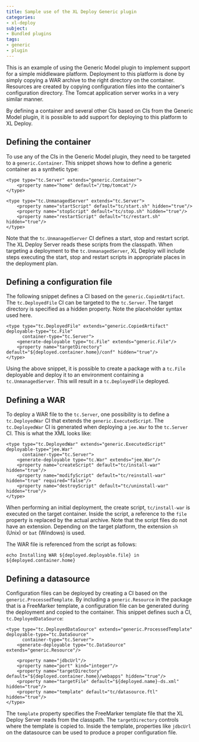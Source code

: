 ```yaml
---
title: Sample use of the XL Deploy Generic plugin
categories:
- xl-deploy
subject:
- Bundled plugins
tags:
- generic
- plugin
---
```


This is an example of using the Generic Model plugin to implement support for a simple middleware platform. Deployment to this platform is done by simply copying a WAR archive to the right directory on the container. Resources are created by copying configuration files into the container's configuration directory. The Tomcat application server works in a very similar manner.

By defining a container and several other CIs based on CIs from the Generic Model plugin, it is possible to add support for deploying to this platform to XL Deploy.

## Defining the container

To use any of the CIs in the Generic Model plugin, they need to be targeted to a `generic.Container`. This snippet shows how to define a generic container as a synthetic type:

	<type type="tc.Server" extends="generic.Container">
	    <property name="home" default="/tmp/tomcat"/>
	</type>

	<type type="tc.UnmanagedServer" extends="tc.Server">
	    <property name="startScript" default="tc/start.sh" hidden="true"/>
	    <property name="stopScript" default="tc/stop.sh" hidden="true"/>
	    <property name="restartScript" default="tc/restart.sh" hidden="true"/>
	</type>

Note that the `tc.UnmanagedServer` CI defines a start, stop and restart script. The XL Deploy Server reads these scripts from the classpath. When targeting a deployment to the `tc.UnmanagedServer`, XL Deploy will include steps executing the start, stop and restart scripts in appropriate places in the deployment plan.

## Defining a configuration file

The following snippet defines a CI based on the `generic.CopiedArtifact`. The `tc.DeployedFile` CI can be targeted to the `tc.Server`. The target directory is specified as a hidden property. Note the placeholder syntax used here.

	<type type="tc.DeployedFile" extends="generic.CopiedArtifact" deployable-type="tc.File"
	      container-type="tc.Server">
	    <generate-deployable type="tc.File" extends="generic.File"/>
	    <property name="targetDirectory" default="${deployed.container.home}/conf" hidden="true"/>
	</type>

Using the above snippet, it is possible to create a package with a `tc.File` deployable and deploy it to an environment containing a `tc.UnmanagedServer`. This will result in a `tc.DeployedFile` deployed.

## Defining a WAR

To deploy a WAR file to the `tc.Server`, one possibility is to define a `tc.DeployedWar` CI that extends the `generic.ExecutedScript`. The `tc.DeployedWar` CI is generated when deploying a `jee.War` to the `tc.Server` CI. This is what the XML looks like:

	<type type="tc.DeployedWar" extends="generic.ExecutedScript" deployable-type="jee.War"
	      container-type="tc.Server">
	    <generate-deployable type="tc.War" extends="jee.War"/>
	    <property name="createScript" default="tc/install-war" hidden="true"/>
	    <property name="modifyScript" default="tc/reinstall-war" hidden="true" required="false"/>
	    <property name="destroyScript" default="tc/uninstall-war" hidden="true"/>
	</type>

When performing an initial deployment, the create script, `tc/install-war` is executed on the target container. Inside the script, a reference to the `file` property is replaced by the actual archive. Note that the script files do not have an extension. Depending on the target platform, the extension `sh` (Unix) or `bat` (Windows) is used.

The WAR file is referenced from the script as follows:

    echo Installing WAR ${deployed.deployable.file} in ${deployed.container.home}

## Defining a datasource

Configuration files can be deployed by creating a CI based on the `generic.ProcessedTemplate`. By including a `generic.Resource` in the package that is a FreeMarker template, a configuration file can be generated during the deployment and copied to the container. This snippet defines such a CI, `tc.DeployedDataSource`:

	<type type="tc.DeployedDataSource" extends="generic.ProcessedTemplate" deployable-type="tc.DataSource"
	      container-type="tc.Server">
	    <generate-deployable type="tc.DataSource" extends="generic.Resource"/>

	    <property name="jdbcUrl"/>
	    <property name="port" kind="integer"/>
	    <property name="targetDirectory" default="${deployed.container.home}/webapps" hidden="true"/>
	    <property name="targetFile" default="${deployed.name}-ds.xml" hidden="true"/>
	    <property name="template" default="tc/datasource.ftl" hidden="true"/>
	</type>

The `template` property specifies the FreeMarker template file that the XL Deploy Server reads from the classpath. The `targetDirectory` controls where the template is copied to. Inside the template, properties like `jdbcUrl` on the datasource can be used to produce a proper configuration file.
